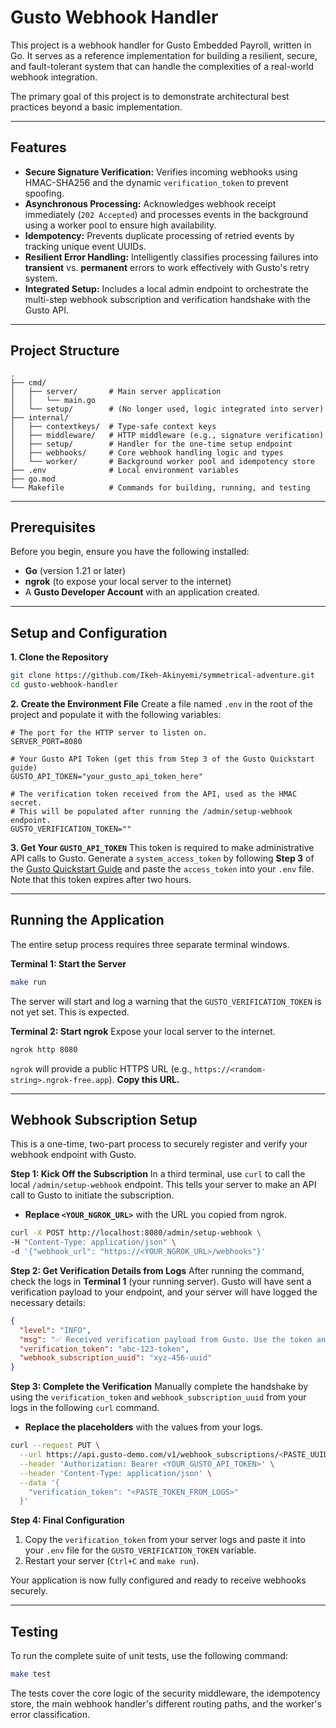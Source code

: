 # Gusto Webhook Handler

This project is a webhook handler for Gusto Embedded Payroll, written in Go. It serves as a reference implementation for building a resilient, secure, and fault-tolerant system that can handle the complexities of a real-world webhook integration.

The primary goal of this project is to demonstrate architectural best practices beyond a basic implementation.

-----

## Features

  * **Secure Signature Verification:** Verifies incoming webhooks using HMAC-SHA256 and the dynamic `verification_token` to prevent spoofing.
  * **Asynchronous Processing:** Acknowledges webhook receipt immediately (`202 Accepted`) and processes events in the background using a worker pool to ensure high availability.
  * **Idempotency:** Prevents duplicate processing of retried events by tracking unique event UUIDs.
  * **Resilient Error Handling:** Intelligently classifies processing failures into **transient** vs. **permanent** errors to work effectively with Gusto's retry system.
  * **Integrated Setup:** Includes a local admin endpoint to orchestrate the multi-step webhook subscription and verification handshake with the Gusto API.

-----

## Project Structure

```plaintext
.
├── cmd/
│   ├── server/       # Main server application
│   │   └── main.go
│   └── setup/        # (No longer used, logic integrated into server)
├── internal/
│   ├── contextkeys/  # Type-safe context keys
│   ├── middleware/   # HTTP middleware (e.g., signature verification)
│   ├── setup/        # Handler for the one-time setup endpoint
│   ├── webhooks/     # Core webhook handling logic and types
│   └── worker/       # Background worker pool and idempotency store
├── .env              # Local environment variables
├── go.mod
└── Makefile          # Commands for building, running, and testing
```

-----

## Prerequisites

Before you begin, ensure you have the following installed:

  * **Go** (version 1.21 or later)
  * **ngrok** (to expose your local server to the internet)
  * A **Gusto Developer Account** with an application created.

-----

## Setup and Configuration

**1. Clone the Repository**

```sh
git clone https://github.com/Ikeh-Akinyemi/symmetrical-adventure.git
cd gusto-webhook-handler
```

**2. Create the Environment File**
Create a file named `.env` in the root of the project and populate it with the following variables:

```env
# The port for the HTTP server to listen on.
SERVER_PORT=8080

# Your Gusto API Token (get this from Step 3 of the Gusto Quickstart guide)
GUSTO_API_TOKEN="your_gusto_api_token_here"

# The verification token received from the API, used as the HMAC secret.
# This will be populated after running the /admin/setup-webhook endpoint.
GUSTO_VERIFICATION_TOKEN=""
```

**3. Get Your `GUSTO_API_TOKEN`**
This token is required to make administrative API calls to Gusto. Generate a `system_access_token` by following **Step 3** of the [Gusto Quickstart Guide](https://docs.gusto.com/embedded-payroll/docs/quickstart) and paste the `access_token` into your `.env` file. Note that this token expires after two hours.

-----

## Running the Application

The entire setup process requires three separate terminal windows.

**Terminal 1: Start the Server**

```sh
make run
```

The server will start and log a warning that the `GUSTO_VERIFICATION_TOKEN` is not yet set. This is expected.

**Terminal 2: Start ngrok**
Expose your local server to the internet.

```sh
ngrok http 8080
```

`ngrok` will provide a public HTTPS URL (e.g., `https://<random-string>.ngrok-free.app`). **Copy this URL.**

-----

## Webhook Subscription Setup

This is a one-time, two-part process to securely register and verify your webhook endpoint with Gusto.

**Step 1: Kick Off the Subscription**
In a third terminal, use `curl` to call the local `/admin/setup-webhook` endpoint. This tells your server to make an API call to Gusto to initiate the subscription.

  * **Replace `<YOUR_NGROK_URL>`** with the URL you copied from ngrok.

<!-- end list -->

```sh
curl -X POST http://localhost:8080/admin/setup-webhook \
-H "Content-Type: application/json" \
-d '{"webhook_url": "https://<YOUR_NGROK_URL>/webhooks"}'
```

**Step 2: Get Verification Details from Logs**
After running the command, check the logs in **Terminal 1** (your running server). Gusto will have sent a verification payload to your endpoint, and your server will have logged the necessary details:

```json
{
  "level": "INFO",
  "msg": "✅ Received verification payload from Gusto. Use the token and UUID from the logs to complete verification.",
  "verification_token": "abc-123-token",
  "webhook_subscription_uuid": "xyz-456-uuid"
}
```

**Step 3: Complete the Verification**
Manually complete the handshake by using the `verification_token` and `webhook_subscription_uuid` from your logs in the following `curl` command.

  * **Replace the placeholders** with the values from your logs.

<!-- end list -->

```sh
curl --request PUT \
  --url https://api.gusto-demo.com/v1/webhook_subscriptions/<PASTE_UUID_FROM_LOGS>/verify \
  --header 'Authorization: Bearer <YOUR_GUSTO_API_TOKEN>' \
  --header 'Content-Type: application/json' \
  --data '{
    "verification_token": "<PASTE_TOKEN_FROM_LOGS>"
  }'
```

**Step 4: Final Configuration**

1.  Copy the `verification_token` from your server logs and paste it into your `.env` file for the `GUSTO_VERIFICATION_TOKEN` variable.
2.  Restart your server (`Ctrl+C` and `make run`).

Your application is now fully configured and ready to receive webhooks securely.

-----

## Testing

To run the complete suite of unit tests, use the following command:

```sh
make test
```

The tests cover the core logic of the security middleware, the idempotency store, the main webhook handler's different routing paths, and the worker's error classification.